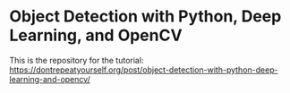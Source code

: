# Object Detection with Python, Deep Learning, and OpenCV

This is the repository for the tutorial: https://dontrepeatyourself.org/post/object-detection-with-python-deep-learning-and-opencv/